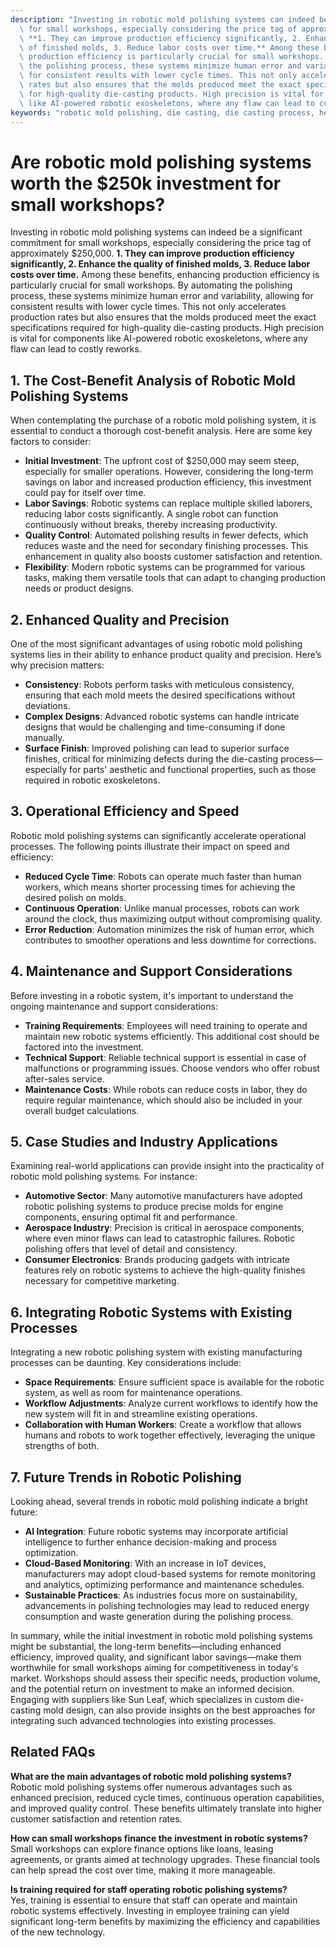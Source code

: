 ```yaml
---
description: "Investing in robotic mold polishing systems can indeed be a significant commitment\
  \ for small workshops, especially considering the price tag of approximately $250,000.\
  \ **1. They can improve production efficiency significantly, 2. Enhance the quality\
  \ of finished molds, 3. Reduce labor costs over time.** Among these benefits, enhancing\
  \ production efficiency is particularly crucial for small workshops. By automating\
  \ the polishing process, these systems minimize human error and variability, allowing\
  \ for consistent results with lower cycle times. This not only accelerates production\
  \ rates but also ensures that the molds produced meet the exact specifications required\
  \ for high-quality die-casting products. High precision is vital for components\
  \ like AI-powered robotic exoskeletons, where any flaw can lead to costly reworks."
keywords: "robotic mold polishing, die casting, die casting process, heat dissipation performance"
---
```

# Are robotic mold polishing systems worth the $250k investment for small workshops?

Investing in robotic mold polishing systems can indeed be a significant commitment for small workshops, especially considering the price tag of approximately $250,000. **1. They can improve production efficiency significantly, 2. Enhance the quality of finished molds, 3. Reduce labor costs over time.** Among these benefits, enhancing production efficiency is particularly crucial for small workshops. By automating the polishing process, these systems minimize human error and variability, allowing for consistent results with lower cycle times. This not only accelerates production rates but also ensures that the molds produced meet the exact specifications required for high-quality die-casting products. High precision is vital for components like AI-powered robotic exoskeletons, where any flaw can lead to costly reworks.

## **1. The Cost-Benefit Analysis of Robotic Mold Polishing Systems**

When contemplating the purchase of a robotic mold polishing system, it is essential to conduct a thorough cost-benefit analysis. Here are some key factors to consider:

- **Initial Investment**: The upfront cost of $250,000 may seem steep, especially for smaller operations. However, considering the long-term savings on labor and increased production efficiency, this investment could pay for itself over time.
- **Labor Savings**: Robotic systems can replace multiple skilled laborers, reducing labor costs significantly. A single robot can function continuously without breaks, thereby increasing productivity.
- **Quality Control**: Automated polishing results in fewer defects, which reduces waste and the need for secondary finishing processes. This enhancement in quality also boosts customer satisfaction and retention.
- **Flexibility**: Modern robotic systems can be programmed for various tasks, making them versatile tools that can adapt to changing production needs or product designs.

## **2. Enhanced Quality and Precision**

One of the most significant advantages of using robotic mold polishing systems lies in their ability to enhance product quality and precision. Here’s why precision matters:

- **Consistency**: Robots perform tasks with meticulous consistency, ensuring that each mold meets the desired specifications without deviations.
- **Complex Designs**: Advanced robotic systems can handle intricate designs that would be challenging and time-consuming if done manually.
- **Surface Finish**: Improved polishing can lead to superior surface finishes, critical for minimizing defects during the die-casting process—especially for parts' aesthetic and functional properties, such as those required in robotic exoskeletons.

## **3. Operational Efficiency and Speed**

Robotic mold polishing systems can significantly accelerate operational processes. The following points illustrate their impact on speed and efficiency:

- **Reduced Cycle Time**: Robots can operate much faster than human workers, which means shorter processing times for achieving the desired polish on molds.
- **Continuous Operation**: Unlike manual processes, robots can work around the clock, thus maximizing output without compromising quality.
- **Error Reduction**: Automation minimizes the risk of human error, which contributes to smoother operations and less downtime for corrections.

## **4. Maintenance and Support Considerations**

Before investing in a robotic system, it's important to understand the ongoing maintenance and support considerations:

- **Training Requirements**: Employees will need training to operate and maintain new robotic systems efficiently. This additional cost should be factored into the investment.
- **Technical Support**: Reliable technical support is essential in case of malfunctions or programming issues. Choose vendors who offer robust after-sales service.
- **Maintenance Costs**: While robots can reduce costs in labor, they do require regular maintenance, which should also be included in your overall budget calculations.

## **5. Case Studies and Industry Applications**

Examining real-world applications can provide insight into the practicality of robotic mold polishing systems. For instance:

- **Automotive Sector**: Many automotive manufacturers have adopted robotic polishing systems to produce precise molds for engine components, ensuring optimal fit and performance.
- **Aerospace Industry**: Precision is critical in aerospace components, where even minor flaws can lead to catastrophic failures. Robotic polishing offers that level of detail and consistency.
- **Consumer Electronics**: Brands producing gadgets with intricate features rely on robotic systems to achieve the high-quality finishes necessary for competitive marketing.

## **6. Integrating Robotic Systems with Existing Processes**

Integrating a new robotic polishing system with existing manufacturing processes can be daunting. Key considerations include:

- **Space Requirements**: Ensure sufficient space is available for the robotic system, as well as room for maintenance operations.
- **Workflow Adjustments**: Analyze current workflows to identify how the new system will fit in and streamline existing operations.
- **Collaboration with Human Workers**: Create a workflow that allows humans and robots to work together effectively, leveraging the unique strengths of both.

## **7. Future Trends in Robotic Polishing**

Looking ahead, several trends in robotic mold polishing indicate a bright future:

- **AI Integration**: Future robotic systems may incorporate artificial intelligence to further enhance decision-making and process optimization.
- **Cloud-Based Monitoring**: With an increase in IoT devices, manufacturers may adopt cloud-based systems for remote monitoring and analytics, optimizing performance and maintenance schedules.
- **Sustainable Practices**: As industries focus more on sustainability, advancements in polishing technologies may lead to reduced energy consumption and waste generation during the polishing process.

In summary, while the initial investment in robotic mold polishing systems might be substantial, the long-term benefits—including enhanced efficiency, improved quality, and significant labor savings—make them worthwhile for small workshops aiming for competitiveness in today's market. Workshops should assess their specific needs, production volume, and the potential return on investment to make an informed decision. Engaging with suppliers like Sun Leaf, which specializes in custom die-casting mold design, can also provide insights on the best approaches for integrating such advanced technologies into existing processes.

## Related FAQs

**What are the main advantages of robotic mold polishing systems?**  
Robotic mold polishing systems offer numerous advantages such as enhanced precision, reduced cycle times, continuous operation capabilities, and improved quality control. These benefits ultimately translate into higher customer satisfaction and retention rates.

**How can small workshops finance the investment in robotic systems?**  
Small workshops can explore finance options like loans, leasing agreements, or grants aimed at technology upgrades. These financial tools can help spread the cost over time, making it more manageable.

**Is training required for staff operating robotic polishing systems?**  
Yes, training is essential to ensure that staff can operate and maintain robotic systems effectively. Investing in employee training can yield significant long-term benefits by maximizing the efficiency and capabilities of the new technology.
